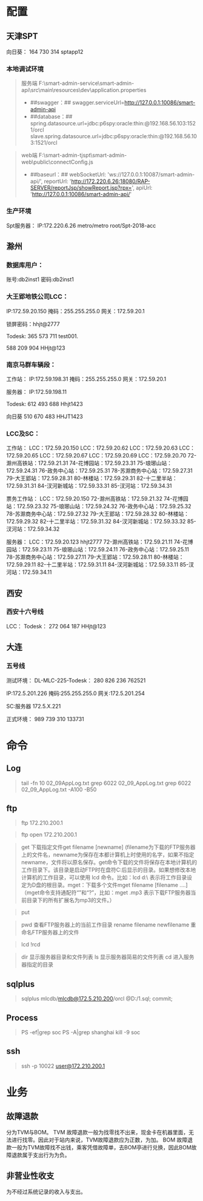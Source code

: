 # 配置
## 天津SPT
向日葵：
164 730 314
sptapp12

### 本地调试环境
>服务端
F:\smart-admin-service\smart-admin-api\src\main\resources\dev\application.properties
>- ##swagger：## swagger.serviceUrl=http://127.0.0.1:10086/smart-admin-api
>- ##database：## spring.datasource.url=jdbc:p6spy:oracle:thin:@192.168.56.103:1521/orcl
slave.spring.datasource.url=jdbc:p6spy:oracle:thin:@192.168.56.103:1521/orcl

>web端
F:\smart-admin-tjspt\smart-admin-web\public\connectConfig.js
>- ##baseurl：## 
webSocketUrl: 'ws://127.0.0.1:10087/smart-admin-api/',
reportUrl: 'http://172.220.6.26:18080/RAP-SERVER/reportJsp/showReport.jsp?rpx=',
apiUrl: 'http://127.0.0.1:10086/smart-admin-api/'

### 生产环境
Spt服务器：
IP:172.220.6.26
metro/metro
root/Spt-2018-acc


## 滁州

### 数据库用户：
账号:db2inst1
密码:db2inst1
### 大王郢地铁公司LCC：

IP:172.59.20.150
掩码：255.255.255.0
网关：172.59.20.1

锁屏密码：hhjt@2777

Todesk:
365 573 711
test001.

588 209 904
HHjt@123

### 南京马群车辆段：

工作站：
IP:172.59.198.31
掩码：255.255.255.0
网关：172.59.20.1

服务器：
IP:172.59.198.11

Todesk:
612 493 688
Hhjt1423

向日葵
510 670 483
HHJT1423

### LCC及SC：
工作站：
LCC：172.59.20.150
LCC：172.59.20.62
LCC：172.59.20.63
LCC：172.59.20.65
LCC：172.59.20.67
LCC：172.59.20.69
LCC：172.59.20.70
72-滁州高铁站：172.59.21.31
74-花博园站：172.59.23.31
75-琅琊山站：172.59.24.31
76-政务中心站：172.59.25.31
78-苏滁商务中心站：172.59.27.31
79-大王郢站：172.59.28.31
80-林楼站：172.59.29.31
82-十二里半站：172.59.31.31
84-汊河新城站：172.59.33.31
85-汊河站：172.59.34.31

票务工作站：
LCC：172.59.20.150
72-滁州高铁站：172.59.21.32
74-花博园站：172.59.23.32
75-琅琊山站：172.59.24.32
76-政务中心站：172.59.25.32
78-苏滁商务中心站：172.59.27.32
79-大王郢站：172.59.28.32
80-林楼站：172.59.29.32
82-十二里半站：172.59.31.32
84-汊河新城站：172.59.33.32
85-汊河站：172.59.34.32

服务器：
LCC：172.59.20.123
hhjt2777
72-滁州高铁站：172.59.21.11
74-花博园站：172.59.23.11
75-琅琊山站：172.59.24.11
76-政务中心站：172.59.25.11
78-苏滁商务中心站：172.59.27.11
79-大王郢站：172.59.28.11
80-林楼站：172.59.29.11
82-十二里半站：172.59.31.11
84-汊河新城站：172.59.33.11
85-汊河站：172.59.34.11

## 西安
### 西安十六号线
LCC：
Todesk：
272 064 187
HHjt@123

## 大连
### 五号线
测试环境：
DL-MLC-225-Todesk：
280 826 236
762521

IP:172.5.201.226
掩码:255.255.255.0
网关:172.5.201.254

SC:服务器
172.5.X.221

正式环境：
989 739 310
133731


# 命令
## Log
>tail -fn 10 02_09AppLog.txt
>grep 6022 02_09_AppLog.txt
>grep 6022 02_09_AppLog.txt -A100 -B50

## ftp
>ftp 172.210.200.1

>ftp
>open 172.210.200.1

>get   下载指定文件get filename [newname]  (filename为下载的FTP服务器上的文件名，newname为保存在本都计算机上时使用的名字，如果不指定newname，文件将以原名保存。get命令下载的文件将保存在本地计算机的工作目录下。该目录是启动FTP时在盘符C:后显示的目录。如果想修改本地计算机的工作目录，可以使用 lcd 命令。比如：lcd d:\ 表示将工作目录设定为D盘的根目录。mget：下载多个文件mget filename [filename ....]（mget命令支持通配符“”和“?”，比如：mget .mp3 表示下载FTP服务器当前目录下的所有扩展名为mp3的文件。）

>put 

>pwd 查看FTP服务器上的当前工作目录
>rename filename newfilename  重命名FTP服务器上的文件

>lcd 
>!rcd

>dir 显示服务器目录和文件列表
>ls 显示服务器简易的文件列表
>cd 进入服务器指定的目录

## sqlplus
>sqlplus mlcdb/mlcdb@172.5.210.200/orcl
>@D:/1.sql;
>commit;

## Process
>PS -ef|grep soc
>PS -A|grep shanghai
>kill -9 soc


## ssh
>ssh -p 10022 user@172.210.200.1


# 业务
## 故障退款
分为TVM与BOM。
TVM 故障退款一般为找零找不出来，现金卡在机器里面，无法进行找零。因此对于站内来说，TVM故障退款应为正数，为加。
BOM 故障退款一般为TVM故障找不出钱，乘客凭借故障单，去BOM亭进行兑换，因此BOM故障退款属于支出行为为负。
## 非营业性收支
为不经过系统记录的收入与支出。